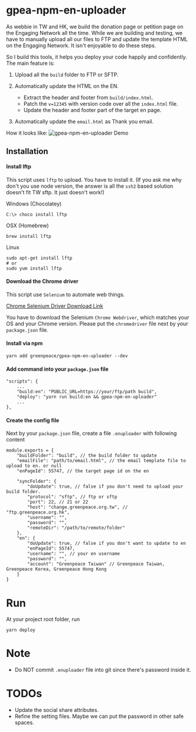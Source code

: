 
# gpea-npm-en-uploader

As webbie in TW and HK, we build the donation page or petition page on the Engaging Network all the time. While we are building and testing, we have to manually upload all our files to FTP and update the template HTML on the Engaging Network. It isn't enjoyable to do these steps.

So I build this tools, it helps you deploy your code happily and confidently. The main feature is:

1. Upload all the `build` folder to FTP or SFTP.
2. Automatically update the HTML on the EN.

	* Extract the header and footer from `build/index.html`.
	* Patch the `v=12345` with version code over all the `index.html` file.
	* Update the header and footer part of the target en page.

3. Automatically update the `email.html` as Thank you email.

How it looks like:
![gpea-npm-en-uploader Demo](demo.gif)

## Installation

#### Install lftp

This script uses `lftp` to upload. You have to install it. (If you ask me why don't you use node version, the answer is all the `ssh2` based solution doesn't fit TW sftp. It just doesn't work!)


Windows (Chocolatey)

```
C:\> choco install lftp
```

OSX (Homebrew)
```
brew install lftp
```

Linux
```
sudo apt-get install lftp
# or
sudo yum install lftp
```

#### Download the Chrome driver

This script use `Selenium` to automate web things.

[Chrome Selenium Driver Download Link](https://www.npmjs.com/package/selenium-webdriver)

You have to download the Selenium `Chrome Webdriver`, which matches your OS and your Chrome version. Please put the `chromedriver` file next by your `package.json` file.

#### Install via npm

```
yarn add greenpeace/gpea-npm-en-uploader --dev
```

#### Add command into your `package.json` file

```
"scripts": {
	...
	"build:en": "PUBLIC_URL=https://your/ftp/path build",
	"deploy": "yarn run build:en && gpea-npm-en-uploader"
	...
},
```

#### Create the config file

Next by your `package.json` file, create a file `.enuploader` with following content

```
module.exports = {
	"buildFolder": "build", // the build folder to update
	"emailFile": "path/to/email.html", // the email template file to upload to en. or null
	"enPageId": 55747, // the target page id on the en

	"syncFolder": {
		"doUpdate": true, // false if you don't need to upload your build folder.
		"protocol": "sftp", // ftp or sftp
		"port": 22, // 21 or 22
		"host": "change.greenpeace.org.tw", // "ftp.greenpeace.org.hk",
		"username": "",
		"password": "",
		"remoteDir": "/path/to/remote/folder"
	},
	"en": {
		"doUpdate": true, // false if you don't want to update to en
		"enPageId": 55747,
		"username": "", // your en username
		"password": "",
		"account": "Greenpeace Taiwan" // Greenpeace Taiwan, Greenpeace Korea, Greenpeace Hong Kong
	}
}
```

# Run

At your project root folder, run

```
yarn deploy
```


# Note

* Do NOT commit `.enuploader` file into git since there's password inside it.

# TODOs

* Update the social share attributes.
* Refine the setting files. Maybe we can put the password in other safe spaces.
